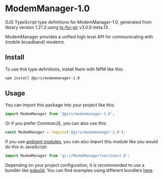 
# ModemManager-1.0

GJS TypeScript type definitions for ModemManager-1.0, generated from library version 1.21.3 using [ts-for-gir](https://github.com/gjsify/ts-for-gjs) v3.0.0-beta.13.

ModemManager provides a unified high level API for communicating with (mobile broadband) modems.

## Install

To use this type definitions, install them with NPM like this:
```bash
npm install @girs/modemmanager-1.0
```

## Usage

You can import this package into your project like this:
```ts
import ModemManager from '@girs/modemmanager-1.0';
```

Or if you prefer CommonJS, you can also use this:
```ts
const ModemManager = require('@girs/modemmanager-1.0');
```

If you use [ambient modules](https://github.com/gjsify/ts-for-gir/tree/main/packages/cli#ambient-modules), you can also import this module like you would do this in JavaScript:

```ts
import ModemManager from 'gi://ModemManager?version=1.0';
```

Depending on your project configuration, it is recommended to use a bundler like [esbuild](https://esbuild.github.io/). You can find examples using different bundlers [here](https://github.com/gjsify/ts-for-gir/tree/main/examples).